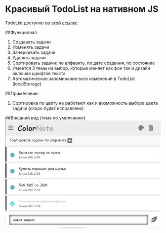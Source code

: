 # Красивый TodoList на нативном JS
TodoList доступно [по этой ссылке](https://baktybek0v.github.io/TodoList_NativeJS/)

##Функционал
1. Создавать задачи
2. Изменять задачи
3. Зачеркивать задачи
4. Удалять задачи
5. Сортировать задачи: по алфавиту, по дате создания, по состояние
6. Имеется 3 темы на выбор, которые меняет как фон так и дизайн включая шрифтов текста
7. Автоматическое запоминание всех изменений в TodoList (localStorage)

##Примечание:
1. Сортировка по цвету не работают как и возможность выбора цвета задачи (скоро будет исправлено)

##Внешний вид (тема по умолчанию)
![screen](img/screen.jpg)
